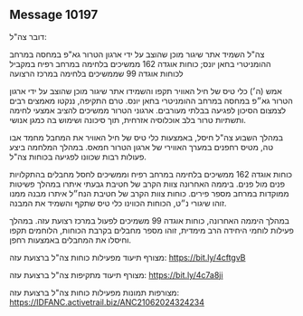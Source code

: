 ## Message 10197

דובר צה"ל:

צה"ל השמיד אתר שיגור מוכן שהוצב על ידי ארגון הטרור גא"פ במחסה במרחב ההומניטרי בחאן יונס; כוחות אוגדה 162 ממשיכים בלחימה במרחב רפיח במקביל לכוחות אוגדה 99 שממשיכים בלחימה במרכז הרצועה

אמש (ה׳) כלי טיס של חיל האוויר תקפו והשמידו אתר שיגור מוכן שהוצב על ידי ארגון הטרור גא״פ במחסה במרחב ההומניטרי בחאן יונס. טרם התקיפה, ננקטו מאמצים רבים לצמצום הסיכון לפגיעה בבלתי מעורבים.
ארגוני הטרור ממשיכים להציב אמצעי לחימה ותשתיות טרור בלב אוכלוסיה אזרחית, תוך סיכונה ושימוש בה כמגן אנושי.

במהלך השבוע צה"ל חיסל, באמצעות כלי טיס של חיל האוויר את המחבל מחמד אבו טה, מטיס רחפנים במערך האווירי של ארגון הטרור חמאס. במהלך המלחמה ביצע פעולות רבות שכוונו לפגיעה בכוחות צה"ל.

כוחות אוגדה 162 ממשיכים בלחימה במרחב רפיח וממשיכים לחסל מחבלים בהתקלויות פנים מול פנים.
ביממה האחרונה צוות הקרב של חטיבת גבעתי איתרו במהלך פשיטות ממוקדות במרחב מספר פירים. כוחות צוות הקרב של חטיבת הנח״ל איתרו מבנה ממנו זוהו שיגורי נ״ט, הכוחות הכווינו כלי טיס שתקף והשמיד את המבנה.

במהלך היממה האחרונה, כוחות אוגדה 99 משמיכים לפעול במרכז רצועת עזה.
במהלך פעילות לוחמי היחידה הרב מימדית, זוהו מספר מחבלים בקרבת הכוחות, הלוחמים תקפו וחיסלו את המחבלים באמצעות רחפן.

מצורף תיעוד מפעילות כוחות צה"ל ברצועת עזה: https://bit.ly/4cftgvB

מצורף תיעוד מתקיפות צה"ל ברצועת עזה: https://bit.ly/4c7a8ji

מצורפות תמונות מפעילות כוחות צה"ל ברצועת עזה: https://IDFANC.activetrail.biz/ANC21062024324234

